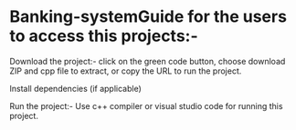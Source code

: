 # Banking-systemGuide for the users to access this projects:-

Download the project:- click on the green code button, choose download ZIP and cpp file to extract, or copy the URL to run the project.

Install dependencies (if applicable)

Run the project:- Use c++ compiler or visual studio code for running this project.
